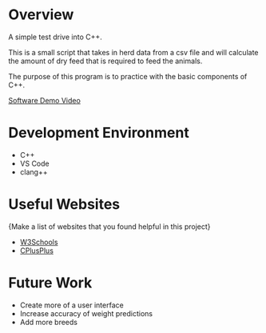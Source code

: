 # Overview

A simple test drive into C++.

This is a small script that takes in herd data from a csv file and will calculate the amount of dry feed that is required to feed the animals.

The purpose of this program is to practice with the basic components of C++.

[Software Demo Video](https://youtu.be/Lfd5P45y3Zw)

# Development Environment

- C++
- VS Code
- clang++

# Useful Websites

{Make a list of websites that you found helpful in this project}

- [W3Schools](https://www.w3schools.com/cpp/)
- [CPlusPlus](https://cplusplus.com/doc/tutorial/introduction/)

# Future Work

- Create more of a user interface
- Increase accuracy of weight predictions
- Add more breeds